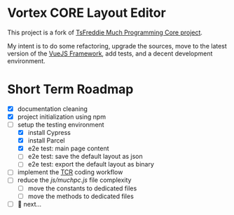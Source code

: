 # Vortex CORE Layout Editor

This project is a fork of [TsFreddie Much Programming Core project](https://github.com/TsFreddie/much-programming-core).

My intent is to do some refactoring, upgrade the sources, move to the latest version of the [VueJS Framework](https://vuejs.org/), add tests, and a decent development environment.

# Short Term Roadmap

- [x] documentation cleaning
- [x] project initialization using npm
- [ ] setup the testing environment
    - [x] install Cypress
    - [x] install Parcel
    - [x] e2e test: main page content
    - [ ] e2e test: save the default layout as json
    - [ ] e2e test: export the default layout as binary
- [ ] implement the [TCR](https://medium.com/@kentbeck_7670/test-commit-revert-870bbd756864) coding workflow
- [ ] reduce the _js/muchpc.js_ file complexity
    - [ ] move the constants to dedicated files
    - [ ] move the methods to dedicated files
- [ ] :construction: next...
